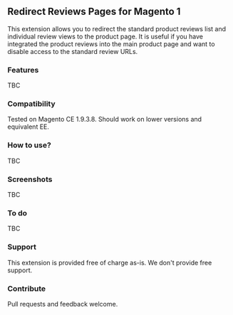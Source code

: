 ## Redirect Reviews Pages for Magento 1

This extension allows you to redirect the standard product reviews list and individual review views to the product page. It is useful if you have integrated the product reviews into the main product page and want to disable access to the standard review URLs.

### Features

TBC

### Compatibility

Tested on Magento CE 1.9.3.8. Should work on lower versions and equivalent EE.

### How to use?

TBC

### Screenshots

TBC

### To do

TBC

### Support

This extension is provided free of charge as-is. We don't provide free support.

### Contribute

Pull requests and feedback welcome.